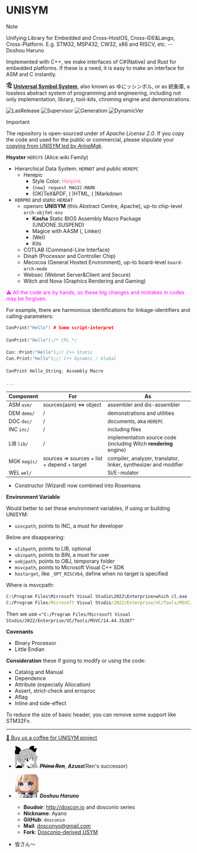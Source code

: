 # UNISYM

> [!NOTE]
> Unifying Library for Embedded and Cross-HostOS, Cross-IDE&Lango, Cross-Platform. E.g. STM32, MSP432, CW32, x86 and RISCV, etc. -- Doshou Haruno
>
> Implemented with C++, we make interfaces of C#(Native) and Rust for embedded platforms. If these is a need, it is easy to make an interface for ASM and C instantly.

![icon](./.picture/unisym.20240306.png) **[Universal Symbol System](http://unisym.org)**,
also known as ゆにッシンボル, or as 統象庫,
a lossless abstract system of programming and engineering,
including not only implementation, library, tool-kits, chroming engine and demonstrations.

![LasRelease](https://img.shields.io/badge/release-U2024ULTIMATE-aliceblue.svg)
![Supervisor](https://img.shields.io/badge/supervisor-azusa-violet.svg)
![Generation](https://img.shields.io/badge/generation-3:Public-pink.svg)
![DynamicVer](https://img.shields.io/badge/libversion-0.1-green.svg)

> [!IMPORTANT]
> The repository is open-sourced under of *Apache License 2.0*. If you copy the code and used for the public or commercial, please stipulate your <u>copying from *UNISYM* led by *ArinaMgk*</u>. 

**Hsyster** `HERSYS` (Alice.wiki Family)

- Hierarchical Data System: `HERNOT` and public `HEREPC`
    - Herepic
        - Style Color: <font color="#FF619D">Herpink</font> <!-- (R255, G97, B157, #double-0.618)  -->
        - `{now} request MAGIC-MARK`
        - (OK)TeX&PDF, ( )HTML, ( )Markdown
- `HERPRO` and static `HERDAT`
    - opensrc **UNISYM** (this Abstract Centre, Apache), up-to chip-level `arch-objfmt-env`
		- **Kasha** Static BIOS Assembly Macro Package (UNDONE.SUSPEND)
		- Magice with AASM (, Linker)
		- (Wel)
		- Kits
	- COTLAB (Command-Line Interface)
	- Dinah (Processor and Controller Chip)
	- Mecocoa (General Hosted Environment), up-to board-level `board-arch-mode`
	- Websec (Webnet Server&Client and Secure) 
	- Witch and Nova (Graphics Rendering and Gaming)

<font color="magenta">⚠︎ All the code are by hands, so these big changes and mistakes in codes may be forgiven.</font>

For example, there are harmonious identifications for linkage-identifiers and calling-parameters:

```C++
ConPrint("Hello") # Some script-interpret

ConPrint("Hello");/* CPL */

Con::Print("Hello");// C++ Static 
Con.Print("Hello");// C++ Dynamic / Global

ConPrint Hello_String; Assembly Macro

...
```

| Component        | For                                                     | As                                                         |
| ------------------ | ------------------------------------------------------------ | ------------------ |
| ASM `asm/` | sources(asm) <=> object | assembler and dis-assembler |
| DEM `demo/` | / | demonstrations and utilities |
| DOC `doc/` | / | documents, aka `HEREPC` |
| INC `inc/` | / | including files |
| LIB `lib/` | / | implementation source code (including Witch **rendering** engine) |
| MGK `magic/` | sources => sources + list + depend + target | compiler, analyzer, translator, linker, synthesizer and modifier |
| WEL `wel/` |  | Si/E-mulator |

- Constructor (Wizard) now combined into Rosemana.

**Environment Variable**

Would better to set these environment variables, if using or building UNISYM:

- `uincpath`, points to INC, a must for developer

Below are disappearing:

- `ulibpath`, points to LIB, optional
- `ubinpath`, points to BIN, a must for user
- `uobjpath`, points to OBJ, temporary folder
- `msvcpath`, points to Microsoft Visual C++ SDK
- `hostarget`, like `_OPT_RISCV64`, define when no target is specified

Where is msvcpath:

```cmd
C:\Program Files\Microsoft Visual Studio\2022\Enterprise>which cl.exe
C:/Program Files/Microsoft Visual Studio/2022/Enterprise/VC/Tools/MSVC/14.44.35207/bin/HostX64/x64/cl.exe
```

Then we use `="C:/Program Files/Microsoft Visual Studio/2022/Enterprise/VC/Tools/MSVC/14.44.35207"`

**Covenants**
- Binary Processor
- Little Endian


**Consideration** these if going to modify or using the code:

- Catalog and Manual
- Dependence
- Attribute (especially Allocation)
- Assert, strict-check and erroproc
- Aflag
- Inline and side-effect

To reduce the size of basic header, you can remove some support like STM32Fx.

---

<!-- Contributors -->

[🍨 Buy us a coffee for UNISYM project](https://www.buymeacoffee.com/arinamgk) 

- ![Contributor ArinaMgk (Phina)](./.picture/phina.head.bmp) <del> ***Phina Ren***</del>, ***Azusa***(Ren's successor)

- ![Contributor Doshou Haruno](./.picture/haruno.head.jpg) ***Doshou Haruno*** 

    - **Boudoir**: http://doscon.io and dosconio series
    - **Nickname**: Ayano
    - **GitHub**: `dosconio` 
    - **Mail**: dosconyo@gmail.com 
    - **Fork**: [Dosconio-derived USYM](http://github.com/dosconio/unisym) 

- 皆さん～

